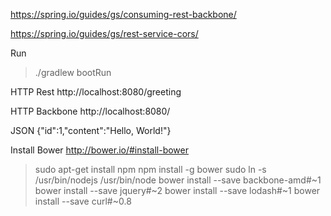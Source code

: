https://spring.io/guides/gs/consuming-rest-backbone/

https://spring.io/guides/gs/rest-service-cors/

Run
> ./gradlew bootRun


HTTP Rest
http://localhost:8080/greeting

HTTP Backbone
http://localhost:8080/

JSON
{"id":1,"content":"Hello, World!"}

Install Bower
http://bower.io/#install-bower
> sudo apt-get install npm
> npm install -g bower
> sudo ln -s /usr/bin/nodejs /usr/bin/node
> bower install --save backbone-amd#~1
> bower install --save jquery#~2
> bower install --save lodash#~1
> bower install --save curl#~0.8
